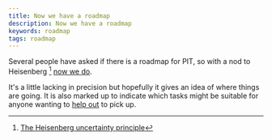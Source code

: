 ```yaml
---
title: Now we have a roadmap
description: Now we have a roadmap
keywords: roadmap
tags: roadmap
---
```


Several people have asked if there is a roadmap for PIT, so with a nod to Heisenberg [^1] [now we do](/roadmap/).<!-- more -->

[^1]: [The Heisenberg uncertainty principle](http://en.wikipedia.org/wiki/Uncertainty_principle)

It's a little lacking in precision but hopefully it gives an idea of where things are going. It is also marked up to indicate which tasks might
be suitable for anyone wanting to [help out](/how_to_help) to pick up.










